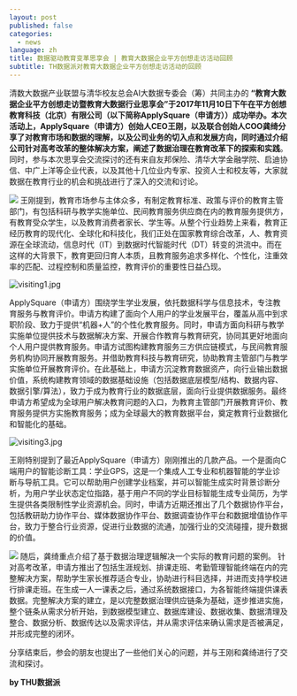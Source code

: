 ```yaml
---
layout: post
published: false
categories:
  - news
language: zh
title: 数据驱动教育变革思享会 | 教育大数据企业平方创想走访活动回顾
subtitle: TH数据派对教育大数据企业平方创想走访活动的回顾
---
```

清数大数据产业联盟与清华校友总会AI大数据专委会（筹）共同主办的 **“教育大数据企业平方创想走访暨教育大数据行业思享会”**于2017年11月10日下午在平方创想教育科技（北京）有限公司（以下简称ApplySquare（申请方））成功举办。本次活动上，ApplySquare（申请方）创始人CEO王刚，以及联合创始人COO龚绮**分享了对教育市场和数据的理解，以及公司业务的切入点和发展方向，同时通过介绍公司针对高考改革的整体解决方案，阐述了数据治理在教育改革下的探索和实践**。同时，参与本次思享会交流探讨的还有来自友邦保险、清华大学金融学院、启迪协信、中广上洋等企业代表，以及其他十几位业内专家、投资人士和校友等，大家就数据在教育行业的机会和挑战进行了深入的交流和讨论。

![]({{site.baseurl}}/image/visiting1.jpg)
王刚提到，教育市场参与主体众多，有制定教育标准、政策与评价的教育主管部门，有包括科研与教学实施单位、民间教育服务供应商在内的教育服务提供方，有教育受众学生，以及教育消费者家长、学生等。从整个行业趋势上来看，教育正经历教育的现代化、全球化和科技化，我们正处在国家教育综合改革，人、教育资源在全球流动，信息时代（IT）到数据时代智能时代（DT）转变的洪流中。而在这样的大背景下，教育更回归育人本质，且教育服务追求多样化、个性化，注重效率的匹配、过程控制和质量监控，教育评价的重要性日益凸现。

![visiting1.jpg]({{site.baseurl}}/image/visiting1.jpg)

ApplySquare（申请方）围绕学生学业发展，依托数据科学与信息技术，专注教育服务与教育评价。申请方构建了面向个人用户的学业发展平台，覆盖从高中到求职阶段、致力于提供“机器+人”的个性化教育服务。同时，申请方面向科研与教学实施单位提供技术与数据解决方案、开展合作教育与教育研究，协同其更好地面向个人用户提供教育服务。申请方试图构建教育服务三方供应链模式，与民间教育服务机构协同开展教育服务。并借助教育科技与教育研究，协助教育主管部门与教学实施单位开展教育评价。在此基础上，申请方沉淀教育数据资产，向行业输出数据价值，系统构建教育领域的数据基础设施（包括数据底层模型/结构、数据内容、数据引擎/算法），致力于成为教育行业的数据底层，面向行业提供数据服务。最终申请方希望成为全球用户解决教育问题的入口，为教育主管部门开展教育评价、教育服务提供方实施教育服务；成为全球最大的教育数据平台，奠定教育行业数据化和智能化的基础。

![visiting3.jpg]({{site.baseurl}}/image/visiting3.jpg)

王刚特别提到了最近ApplySquare（申请方）刚刚推出的几款产品。一个是面向C端用户的智能诊断工具：学业GPS，这是一个集成人工专业和机器智能的学业诊断与导航工具。它可以帮助用户创建学业档案，并可以智能生成实时背景诊断分析，为用户学业状态定位指路，基于用户不同的学业目标智能生成专业简历，为学生提供各类限制性学业资源机会。同时，申请方近期还推出了几个数据协作平台，包括教研助力协作平台、媒体数据协作平台、数据调查协作平台和数据增值协作平台，致力于整合行业资源，促进行业数据的流通，加强行业的交流碰撞，提升数据的价值。

![]({{site.baseurl}}/image/visiting4.jpg)
随后，龚绮重点介绍了基于数据治理逻辑解决一个实际的教育问题的案例。
针对高考改革，申请方推出了包括生涯规划、排课走班、考勤管理智能终端在内的完整解决方案，帮助学生家长推荐适合专业，协助进行科目选择，并进而支持学校进行排课走班。在生成一人一课表之后，通过系统数据接口，为各智能终端提供课表数据。完整解决方案的建立，是以完整数据治理供应链条为基础，逐步推进实施，整个链条从需求分析开始，到数据模型建立、数据库建设、数据收集、数据清理及整合、数据分析、数据传达以及需求评估，并从需求评估来确认需求是否被满足，并形成完整的闭环。

分享结束后，参会的朋友也提出了一些他们关心的问题，并与王刚和龚绮进行了交流和探讨。

**by THU数据派**